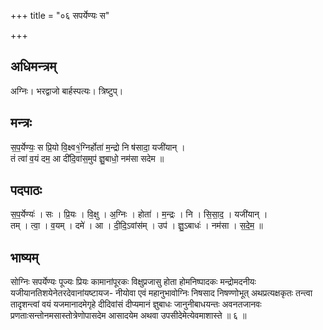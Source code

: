 +++
title = "०६ सपर्येण्यः स"

+++
## अधिमन्त्रम्
अग्निः। भरद्वाजो बार्हस्पत्यः। त्रिष्टुप्।

## मन्त्रः
स॒प॒र्येण्यः॒ स प्रि॒यो वि॒क्ष्व१॒॑ग्निर्होता॑ म॒न्द्रो नि ष॑सादा॒ यजी॑यान् ।  
तं त्वा॑ व॒यं दम॒ आ दी॑दि॒वांस॒मुप॑ ज्ञु॒बाधो॒ नम॑सा सदेम ॥

## पदपाठः
स॒प॒र्येण्यः॑ । सः । प्रि॒यः । वि॒क्षु । अ॒ग्निः । होता॑ । म॒न्द्रः । नि । सि॒सा॒द॒ । यजी॑यान् ।  
तम् । त्वा॒ । व॒यम् । दमे॑ । आ । दी॒दि॒ऽवांस॑म् । उप॑ । ज्ञु॒ऽबाधः॑ । नम॑सा । स॒दे॒म॒ ॥

## भाष्यम्
सोग्निः सपर्येण्यः पूज्यः प्रियः कामानांपूरकः विक्षुप्रजासु होता होमनिष्पादकः मन्द्रोमदनीयः यजीयानतिशयेनेतरदेवानांयष्टायज- नीयोवा एवं महानुभावोग्निः निषसाद निषण्णोभूत् अथप्रत्यक्षकृतः तन्त्वा तादृशन्त्वां वयं यजमानादमेगृहे दीदिवांसं दीप्यमानं ज्ञुबाधः जानुनीबाधयन्तः अवनतजानवः प्रणताःसन्तोनमसास्तोत्रेणोपासदेम आसादयेम अथवा उपसीदेमेत्येवमाशास्ते ॥ ६ ॥